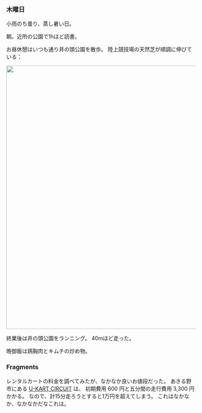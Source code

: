 ### 木曜日

小雨のち曇り、蒸し暑い日。

朝。近所の公園で1hほど読書。

お昼休憩はいつも通り井の頭公園を散歩。
陸上競技場の天然芝が順調に伸びている：

<img src="https://i.imgur.com/G2aA1tz.jpg" width="700">

終業後は井の頭公園をランニング。
40mほど走った。

晩御飯は鶏胸肉とキムチの炒め物。

### Fragments

レンタルカートの料金を調べてみたが、なかなか良いお値段だった。
あきる野市にある [U-KART CIRCUIT](https://www.u-kartcircuit.com/) は、
初期費用 600 円と五分間の走行費用 3,300 円かかる。
なので、計15分走ろうとすると1万円を超えてしまう。
これはなかなか、なかなかだなこれは。